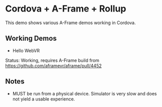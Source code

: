 # Cordova + A-Frame + Rollup

This demo shows various A-Frame demos working in Cordova.

## Working Demos

- Hello WebVR

Status: Working, requires A-Frame build from https://github.com/aframevr/aframe/pull/4452

## Notes

- MUST be run from a physical device. Simulator is very slow and does not yield a usable experience.
